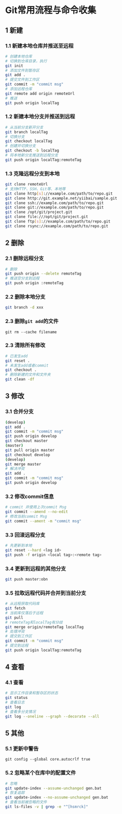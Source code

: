 # Git常用流程与命令收集

## 1 新建
### 1.1 新建本地仓库并推送至远程
```bash
# 创建本地仓库
# 切换到仓库目录，执行
git init
# 添加文件到暂存区
git add .
# 提交文件到工作区
git commit -m "commit msg"
# 添加远程仓库
git remote add origin remoteUrl
# 推送
git push origin localTag
```
### 1.2 新建本地分支并推送到远程
```bash
# 从当前分支新开分支
git branch localTag
# 切换分支
git checkout localTag
# 创建并切换分支
git checkout -b localTag
# 将本地新分支推送到远程分支
git push origin localTag:remoteTag
```

### 1.3 克隆远程分支到本地
```bash
git clone remoteUrl
# 支持HTTP、SSH、Git等、本地等
git clone http[s]://example.com/path/to/repo.git
git clone http://git.example.net/yiibai/sample.git
git clone ssh://example.com/path/to/repo.git
git clone git://example.com/path/to/repo.git
git clone /opt/git/project.git 
git clone file:///opt/git/project.git
git clone ftp[s]://example.com/path/to/repo.git
git clone rsync://example.com/path/to/repo.git
```

## 2 删除

### 2.1 删除远程分支
```bash
# 删除
git push origin --delete remoteTag
# 推送空分支到远程
git push origin :remoteTag
```

### 2.2 删除本地分支
```bash
git branch -d xxx
```
### 2.3 删除`git add`的文件
```
git rm --cache filename
```
### 2.3 清除所有修改
```bash
# 已发生add
git reset .
# 未发生add或者commit 
git checkout .
# 删除新建的文件和文件夹
git clean -df
```


## 3 修改
### 3.1 合并分支
```bash
(develop)
git add .
git commit -m "commit msg"
git push origin develop
git checkout master
(master)
git pull origin master
git checkout develop
(develop)
git merge master
# 解决冲突
git add .
git commit -m "commit msg"
git push origin develop
```
### 3.2 修改commit信息
```Bash
# commit 并使用上次commit Msg
git commit --amend --no-edit
# 修改当前commit Msg
git commit --ament -m "commit msg"
```

### 3.3 回滚远程分支
```bash
# 先更新到本地
git reset --hard <log id>
git push -f origin <local tag>:<remote tag>
```

### 3.4 更新到远程的其他分支
```bash
git push master:obn
```

### 3.5 拉取远程代码并合并到当前分支
```bash
# 从远程获取代码库
git fetch
# 当前库仅落后于远程
git pull
# remoteTag和localTag有分歧
git merge origin/remoteTag localTag
# 处理冲突
# 提交到工作区
git commit -m "commit msg"
# 提交到远程
git push origin localTag:remoteTag
```

## 4 查看
### 4.1 查看
```bash
# 显示工作目录和暂存区的状态
git status
# 查看日志
git log
# 查看多分支情况
git log --oneline --graph --decorate --all
```
## 5 其他

### 5.1 更新中警告
```
git config --global core.autocrlf true
```
### 5.2 忽略某个在库中的配置文件
```bash
# 忽略
git update-index --assume-unchanged gen.bat
# 恢复追踪
git update-index --no-assume-unchanged gen.bat
# 查看当前被忽略的文件
git ls-files -v | grep -e "^[hsmrck]"
```





